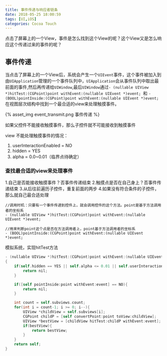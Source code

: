 ```yaml
---
title: 事件传递与响应者链条
date: 2018-05-25 18:00:59
tags: [UI,iOS]
categories: Cocoa Touch
---
```


点击了屏幕上的一个View，事件是怎么找到这个View的呢？这个View又是怎么响应这个传递过来的事件的呢？

## 事件传递

当点击了屏幕上的一个View后，系统会产生一个`UIEvent`事件，这个事件被加入到由`UIApplication`管理的一个事件队列中，`UIApplication`会从事件队列中取出最前面的事件,然后再传递给`UIWindow`,最后`UIWindow`通过`- (nullable UIView *)hitTest:(CGPoint)point withEvent:(nullable UIEvent *)event; `和
`- (BOOL)pointInside:(CGPoint)point withEvent:(nullable UIEvent *)event;`在视图层次结构中找到一个最合适的view来处理触摸事件。

{% asset_img event_transmit.png 事件传递 %}


如果父控件不能接收触摸事件，那么子控件就不可能接收到触摸事件

view 不能处理触摸事件的情况：
1. userInteractionEnabled = NO
2. hidden = YES
3. alpha = 0.0~0.01（临界点待确定）

### 查找最合适的view来处理事件

1.自己是否能接收触摸事件？否事件传递结束
2.触摸点是否在自己身上？否事件传递结束
3.从后往前遍历子控件，重复前面的两步
4.如果没有符合条件的子控件，那么就自己最合适处理

```
//调用时机：只要有一个事件传递到控件上，就会调用控件的这个方法。point是基于方法调用者的坐标系
- (nullable UIView *)hitTest:(CGPoint)point withEvent:(nullable UIEvent *)event;

//用来判断point这个点是否在方法调用者上，point基于方法调用者的坐标系
- (BOOL)pointInside:(CGPoint)point withEvent:(nullable UIEvent *)event;
```

模拟系统，实现hitTest方法
```Objective-C
- (nullable UIView *)hitTest:(CGPoint)point withEvent:(nullable UIEvent *)event
{
    if(self.hidden == YES || self.alpha <= 0.01 || self.userInteractionEnabled == NO){
        return nil;
    }

    if([self pointInside:point withEvent:event] == NO){
        return nil;
    }

    int count = self.subviews.count;
    for(int i = count-1; i >= 0; i--){
        UIView *childView = self.subviews[i];
        CGPoint childP = [self convertPoint:point toView:childView];
        UIView *bestView = [childView hitTest:childP withEvent:event];
        if(bestView){
            return bestView;
        }
    }
    return self;
}
```